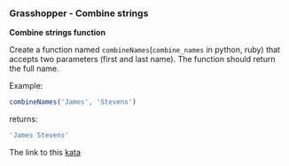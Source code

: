 ### Grasshopper - Combine strings

**Combine strings function**  

Create a function named `combineNames`(`combine_names` in python, ruby) that accepts two parameters (first and last name). The function should return the full name.

Example:
```javascript
combineNames('James', 'Stevens')
```
returns:
```javascript
'James Stevens'  
```

The link to this [kata](https://www.codewars.com/kata/grasshopper-combine-strings/javascript)
